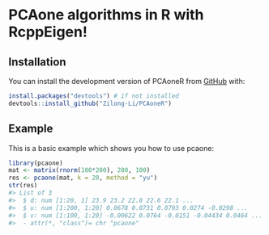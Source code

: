 
<!-- README.md is generated from README.Rmd. Please edit that file -->

# PCAone algorithms in R with RcppEigen!

<!-- badges: start -->
<!-- badges: end -->

## Installation

You can install the development version of PCAoneR from
[GitHub](https://github.com/) with:

``` r
install.packages("devtools") # if not installed
devtools::install_github("Zilong-Li/PCAoneR")
```

## Example

This is a basic example which shows you how to use pcaone:

``` r
library(pcaone)
mat <- matrix(rnorm(100*200), 200, 100)
res <- pcaone(mat, k = 20, method = "yu")
str(res)
#> List of 3
#>  $ d: num [1:20, 1] 23.9 23.2 22.8 22.6 22.1 ...
#>  $ u: num [1:200, 1:20] 0.0678 0.0731 0.0793 0.0274 -0.0298 ...
#>  $ v: num [1:100, 1:20] -0.00622 0.0764 -0.0151 -0.04434 0.0464 ...
#>  - attr(*, "class")= chr "pcaone"
```
